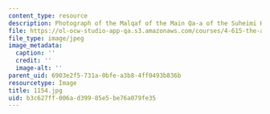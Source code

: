 ```yaml
---
content_type: resource
description: Photograph of the Malqaf of the Main Qa-a of the Suheimi House.
file: https://ol-ocw-studio-app-qa.s3.amazonaws.com/courses/4-615-the-architecture-of-cairo-spring-2002/b3c627ff006ad39985e5be76a079fe35_1154.jpg
file_type: image/jpeg
image_metadata:
  caption: ''
  credit: ''
  image-alt: ''
parent_uid: 6903e2f5-731a-0bfe-a3b8-4ff0493b836b
resourcetype: Image
title: 1154.jpg
uid: b3c627ff-006a-d399-85e5-be76a079fe35
---
```

